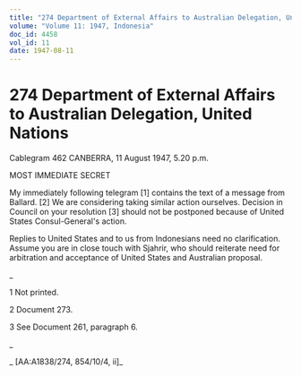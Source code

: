```yaml
---
title: "274 Department of External Affairs to Australian Delegation, United Nations"
volume: "Volume 11: 1947, Indonesia"
doc_id: 4458
vol_id: 11
date: 1947-08-11
---
```


# 274 Department of External Affairs to Australian Delegation, United Nations

Cablegram 462 CANBERRA, 11 August 1947, 5.20 p.m.

MOST IMMEDIATE SECRET

My immediately following telegram [1] contains the text of a message from Ballard. [2] We are considering taking similar action ourselves. Decision in Council on your resolution [3] should not be postponed because of United States Consul-General's action.

Replies to United States and to us from Indonesians need no clarification. Assume you are in close touch with Sjahrir, who should reiterate need for arbitration and acceptance of United States and Australian proposal.

_

1 Not printed.

2 Document 273.

3 See Document 261, paragraph 6.

_

_ [AA:A1838/274, 854/10/4, ii]_
